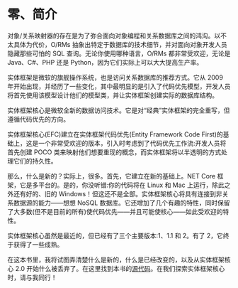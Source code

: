 # 零、简介

对象/关系映射器的存在是为了弥合面向对象编程和关系数据库之间的鸿沟。以不太具体为代价，O/RMs 抽象出特定于数据库的技术细节，并对面向对象开发人员隐藏那些可怕的 SQL 查询。无论你使用哪种语言，O/RMs 都非常受欢迎，无论是 Java、C#、PHP 还是 Python，因为它们实际上可以大大提高生产率。

实体框架是微软的旗舰操作系统，也是访问关系数据库的推荐方式。它从 2009 年开始出现，并经历了一些变化，其中最明显的是引入了代码优先模型，开发人员将首先使用该模型设计他们的模型类，并让实体框架创建实际的数据库结构。

实体框架核心是微软全新的数据访问技术。它是对“经典”实体框架的完全重写，但遵循代码优先的方向。

实体框架核心(EFC)建立在实体框架代码优先(Entity Framework Code First)的基础上，这是一个非常受欢迎的版本，引入时考虑到了代码优先工作流:开发人员将首先创建 POCO 类来映射他们想要重现的概念，而实体框架将以半透明的方式处理它们的持久性。

那么，什么是新的？实际上，很多。首先，它建立在新的基础上。NET Core 框架，它是多平台的。是的，你没听错:你的代码将在 Linux 和 Mac 上运行，除此之外还有好的、旧的 Windows！但这还不是全部。实体框架核心将具有连接到非关系数据源的能力——想想 NoSQL 数据库。它还增加了几个有趣的特性，同时保留了大多数(但不是目前的所有)使代码优先——并且可能使核心——如此受欢迎的特性。

实体框架核心虽然是最近的，但已经有了三个主要版本:1、1.1 和 2。有了 2，它终于获得了一些成熟。

在这本书里，我将试图弄清楚什么是新的，什么是已经改变的，以及从实体框架核心 2.0 开始什么被丢弃了。在这里找到本书的[源代码](https://bitbucket.org/syncfusiontech/entity-framework-core-succinctly/src/85d4702229c083c290800f147d447cd5f1bbd0d2?at=master)。在我们探索实体框架核心时，请与我同行！